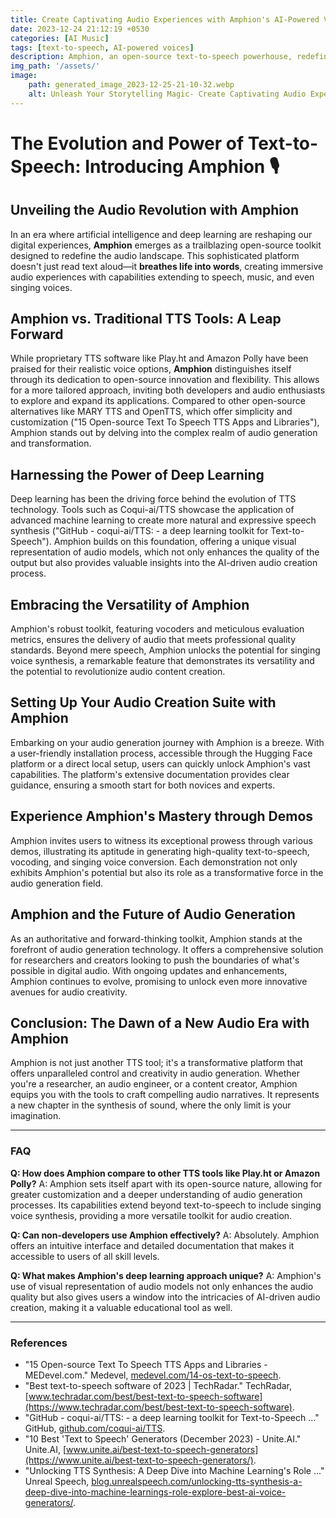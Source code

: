 ```yaml
---
title: Create Captivating Audio Experiences with Amphion's AI-Powered Voice and Music
date: 2023-12-24 21:12:19 +0530
categories: [AI Music]
tags: [text-to-speech, AI-powered voices]
description: Amphion, an open-source text-to-speech powerhouse, redefines audio creation with its AI-powered voice, music, and singing capabilities, offering a next-level immersive audio experience.
img_path: '/assets/'
image:
    path: generated_image_2023-12-25-21-10-32.webp
    alt: Unleash Your Storytelling Magic- Create Captivating Audio Experiences with Amphion's AI-Powered Voice and Music
---
```


# The Evolution and Power of Text-to-Speech: Introducing Amphion 🎙️

## Unveiling the Audio Revolution with Amphion

In an era where artificial intelligence and deep learning are reshaping our digital experiences, **Amphion** emerges as a trailblazing open-source toolkit designed to redefine the audio landscape. This sophisticated platform doesn't just read text aloud—it **breathes life into words**, creating immersive audio experiences with capabilities extending to speech, music, and even singing voices.

## Amphion vs. Traditional TTS Tools: A Leap Forward

While proprietary TTS software like Play.ht and Amazon Polly have been praised for their realistic voice options, **Amphion** distinguishes itself through its dedication to open-source innovation and flexibility. This allows for a more tailored approach, inviting both developers and audio enthusiasts to explore and expand its applications. Compared to other open-source alternatives like MARY TTS and OpenTTS, which offer simplicity and customization ("15 Open-source Text To Speech TTS Apps and Libraries"), Amphion stands out by delving into the complex realm of audio generation and transformation.

## Harnessing the Power of Deep Learning

Deep learning has been the driving force behind the evolution of TTS technology. Tools such as Coqui-ai/TTS showcase the application of advanced machine learning to create more natural and expressive speech synthesis ("GitHub - coqui-ai/TTS: - a deep learning toolkit for Text-to-Speech"). Amphion builds on this foundation, offering a unique visual representation of audio models, which not only enhances the quality of the output but also provides valuable insights into the AI-driven audio creation process.

## Embracing the Versatility of Amphion

Amphion's robust toolkit, featuring vocoders and meticulous evaluation metrics, ensures the delivery of audio that meets professional quality standards. Beyond mere speech, Amphion unlocks the potential for singing voice synthesis, a remarkable feature that demonstrates its versatility and the potential to revolutionize audio content creation.

## Setting Up Your Audio Creation Suite with Amphion

Embarking on your audio generation journey with Amphion is a breeze. With a user-friendly installation process, accessible through the Hugging Face platform or a direct local setup, users can quickly unlock Amphion's vast capabilities. The platform's extensive documentation provides clear guidance, ensuring a smooth start for both novices and experts.

## Experience Amphion's Mastery through Demos

Amphion invites users to witness its exceptional prowess through various demos, illustrating its aptitude in generating high-quality text-to-speech, vocoding, and singing voice conversion. Each demonstration not only exhibits Amphion's potential but also its role as a transformative force in the audio generation field.

## Amphion and the Future of Audio Generation

As an authoritative and forward-thinking toolkit, Amphion stands at the forefront of audio generation technology. It offers a comprehensive solution for researchers and creators looking to push the boundaries of what's possible in digital audio. With ongoing updates and enhancements, Amphion continues to evolve, promising to unlock even more innovative avenues for audio creativity.

## Conclusion: The Dawn of a New Audio Era with Amphion

Amphion is not just another TTS tool; it's a transformative platform that offers unparalleled control and creativity in audio generation. Whether you're a researcher, an audio engineer, or a content creator, Amphion equips you with the tools to craft compelling audio narratives. It represents a new chapter in the synthesis of sound, where the only limit is your imagination.

---

### FAQ

**Q: How does Amphion compare to other TTS tools like Play.ht or Amazon Polly?**
A: Amphion sets itself apart with its open-source nature, allowing for greater customization and a deeper understanding of audio generation processes. Its capabilities extend beyond text-to-speech to include singing voice synthesis, providing a more versatile toolkit for audio creation.

**Q: Can non-developers use Amphion effectively?**
A: Absolutely. Amphion offers an intuitive interface and detailed documentation that makes it accessible to users of all skill levels.

**Q: What makes Amphion's deep learning approach unique?**
A: Amphion's use of visual representation of audio models not only enhances the audio quality but also gives users a window into the intricacies of AI-driven audio creation, making it a valuable educational tool as well.

---

### References

- "15 Open-source Text To Speech TTS Apps and Libraries - MEDevel.com." Medevel, [medevel.com/14-os-text-to-speech](https://medevel.com/14-os-text-to-speech/).
- "Best text-to-speech software of 2023 | TechRadar." TechRadar, [www.techradar.com/best/best-text-to-speech-software](https://www.techradar.com/best/best-text-to-speech-software).
- "GitHub - coqui-ai/TTS: - a deep learning toolkit for Text-to-Speech ..." GitHub, [github.com/coqui-ai/TTS](https://github.com/coqui-ai/TTS).
- "10 Best 'Text to Speech' Generators (December 2023) - Unite.AI." Unite.AI, [www.unite.ai/best-text-to-speech-generators](https://www.unite.ai/best-text-to-speech-generators/).
- "Unlocking TTS Synthesis: A Deep Dive into Machine Learning's Role ..." Unreal Speech, [blog.unrealspeech.com/unlocking-tts-synthesis-a-deep-dive-into-machine-learnings-role-explore-best-ai-voice-generators/](https://blog.unrealspeech.com/unlocking-tts-synthesis-a-deep-dive-into-machine-learnings-role-explore-best-ai-voice-generators/).
